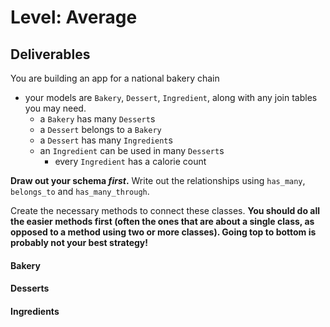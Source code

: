 # Level: Average

## Deliverables

You are building an app for a national bakery chain

- your models are `Bakery`, `Dessert`, `Ingredient`, along with any join tables you may need.
  - a `Bakery` has many `Dessert`s
  - a `Dessert` belongs to a `Bakery`
  - a `Dessert` has many `Ingredient`s
  - an `Ingredient` can be used in many `Dessert`s
    - every `Ingredient` has a calorie count

**Draw out your schema *first*.** Write out the relationships using `has_many`, `belongs_to` and `has_many_through`.

Create the necessary methods to connect these classes.  **You should do all the easier methods first (often the ones that are about a single class, as opposed to a method using two or more classes).  Going top to bottom is probably not your best strategy!**

#### Bakery

<!-- - #ingredients
  - should return an array of ingredient objects for the bakery's desserts
- #desserts
  - should return an array of dessert objects the bakery makes
- #average_calories
  - should return a float totaling the average number of calories for the desserts sold at this bakery
- .all
  - should return an array of all bakeries
- #shopping_list
  - should return a string of names for ingredients for the bakery -->

#### Desserts

<!-- - #ingredients
  - should return an array of `Ingredient` objects for the dessert -->
<!-- - #bakery
  - should return the `Bakery` object for the dessert -->
<!-- - #calories
  - should return a float totaling all the calories for all the ingredients included in that dessert -->
<!-- - .all
  - should return an array of all dessert objects -->

#### Ingredients

<!-- - #dessert
  - should return an array of all dessert objects that use this ingredient -->
<!-- - #bakeries
  - should return the bakery objects for the bakeries that use that ingredient
- .all
  - should return an array of all ingredients
- .find_all_by_name(ingredient)
  - should take a string argument and return an array of all ingredients that
    include that string in their name
    - .find_all_by_name('chocolate') might return ['chocolate sprinkles',
      'chocolate mousse', 'chocolate']
    - make sure you aren't just looking for exact matches (like 'chocolate' ==
      'chocolate') -->
